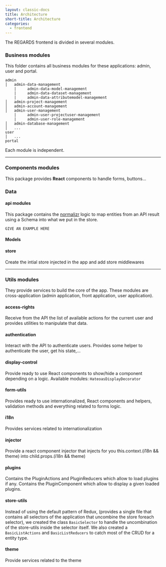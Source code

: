 ```yaml
---
layout: classic-docs
title: Architecture
short-title: Architecture
categories:
  - frontend
---
```


The REGARDS frontend is divided in several modules.

### Business modules

This folder contains all business modules for these applications: admin, user and portal.

```
admin
│   admin-data-management
    |     admin-data-model-management
    |     admin-data-dataset-management
    |     admin-data-attributemodel-management
│   admin-project-management
│   admin-account-management
│   admin-user-management
    |     admin-user-projectuser-management
    |     admin-user-role-management
│   admin-database-management
│   ...
user
│   ...
portal
```

Each module is independent.

--------

### Components modules

This package provides **React** components to handle forms, buttons...

### Data

#### api modules

This package contains the [normalizr](https://github.com/paularmstrong/normalizr) logic to map entities from an API result using a Schema into what we put in the store.

```
GIVE AN EXAMPLE HERE
```
#### Models


#### store

Create the intial store injected in the app and add store middlewares

--------

### Utils modules

They provide services to build the core of the app. These modules are cross-application (admin application, front application, user application).

#### access-rights

Receive from the API the list of available actions for the current user and provides utilities to manipulate that data.

#### authentication

Interact with the API to authenticate users. Provides some helper to authenticate the user, get his state,...

#### display-control

Provide ready to use React components to show/hide a component depending on a logic. Available modules: `HateoasDisplayDecorator`

#### form-utils

Provides ready to use internationalized, React components and helpers, validation methods and everything related to forms logic.

#### i18n

Provides services related to internationalization

#### injector

Provide a react component injector that injects for you this.context.(i18n && theme) into child.props.(i18n && theme)

#### plugins

Contains the PluginActions and PluginReducers which allow to load plugins if any. Contains the PluginComponent which allow to display a given loaded plugins.

#### store-utils

Instead of using the default pattern of Redux, (provides a single file that contains all selectors of the application that uncombine the store foreach selector), we created the class `BasicSelector` to handle the uncombination of the store-utils inside the selector itself.
We also created a `BasicListActions` and `BasicListReducers` to catch most of the CRUD for a entity type.


#### 	theme

Provide services related to the theme
